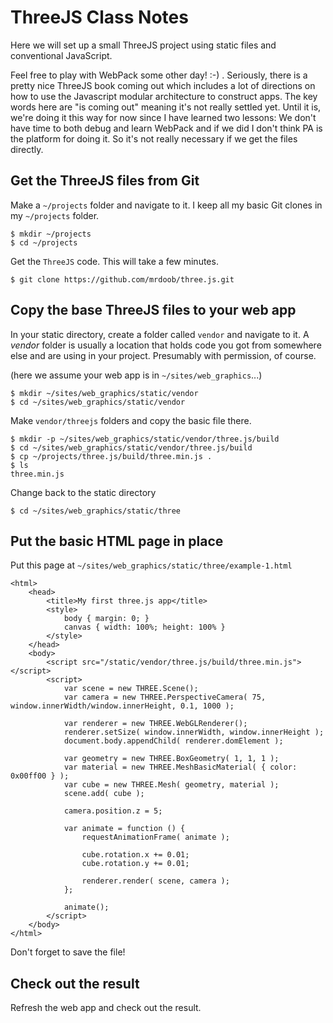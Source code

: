 # ThreeJS Class Notes

Here we will set up a small ThreeJS project using static files and conventional JavaScript. 

Feel free to play with WebPack some other day! :-) . Seriously, there is a pretty nice ThreeJS book coming out which includes a lot of directions on how to use the Javascript modular architecture to construct apps. The key words here are "is coming out" meaning it's not really settled yet. Until it is, we're doing it this way for now since I have learned two lessons: We don't have time to both debug and learn WebPack and if we did I don't think PA is the platform for doing it. So it's not really necessary if we get the files directly. 

## Get the ThreeJS files from Git

Make a ```~/projects``` folder and navigate to it. I keep all my basic Git clones in my ```~/projects``` folder. 

```
$ mkdir ~/projects
$ cd ~/projects
```

Get the ```ThreeJS``` code. This will take a few minutes.

```
$ git clone https://github.com/mrdoob/three.js.git
```

## Copy the base ThreeJS files to your web app

In your static directory, create a folder called ```vendor``` and navigate to it. A _vendor_ folder is usually a location that holds code you got from somewhere else and are using in your project. Presumably with permission, of course. 

(here we assume your web app is in ```~/sites/web_graphics```...)

```
$ mkdir ~/sites/web_graphics/static/vendor
$ cd ~/sites/web_graphics/static/vendor
```

Make ```vendor/threejs``` folders and copy the basic file there.

```
$ mkdir -p ~/sites/web_graphics/static/vendor/three.js/build
$ cd ~/sites/web_graphics/static/vendor/three.js/build
$ cp ~/projects/three.js/build/three.min.js .
$ ls
three.min.js
```

Change back to the static directory

```
$ cd ~/sites/web_graphics/static/three
```

## Put the basic HTML page in place

Put this page at ```~/sites/web_graphics/static/three/example-1.html```

```
<html>
	<head>
		<title>My first three.js app</title>
		<style>
			body { margin: 0; }
			canvas { width: 100%; height: 100% }
		</style>
	</head>
	<body>
		<script src="/static/vendor/three.js/build/three.min.js"></script>
		<script>
			var scene = new THREE.Scene();
			var camera = new THREE.PerspectiveCamera( 75, window.innerWidth/window.innerHeight, 0.1, 1000 );

			var renderer = new THREE.WebGLRenderer();
			renderer.setSize( window.innerWidth, window.innerHeight );
			document.body.appendChild( renderer.domElement );

			var geometry = new THREE.BoxGeometry( 1, 1, 1 );
			var material = new THREE.MeshBasicMaterial( { color: 0x00ff00 } );
			var cube = new THREE.Mesh( geometry, material );
			scene.add( cube );

			camera.position.z = 5;

			var animate = function () {
				requestAnimationFrame( animate );

				cube.rotation.x += 0.01;
				cube.rotation.y += 0.01;

				renderer.render( scene, camera );
			};

			animate();
		</script>
	</body>
</html>
```

Don't forget to save the file!

## Check out the result

Refresh the web app and check out the result. 
